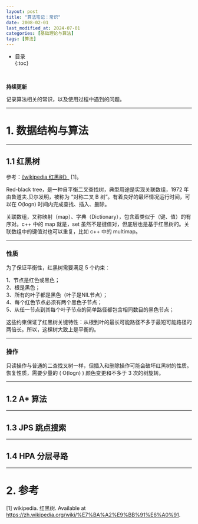 ```yaml
---
layout: post
title: "算法笔记：常识"
date: 2008-02-01
last_modified_at: 2024-07-01
categories: [基础理论与算法]
tags: [算法]
---
```


* 目录  
{:toc}
<br/>

**持续更新**   

记录算法相关的常识，以及使用过程中遇到的问题。    

---

# 1. 数据结构与算法

---

## 1.1 红黑树

参考：[《wikipedia 红黑树》](https://zh.wikipedia.org/wiki/%E7%BA%A2%E9%BB%91%E6%A0%91) [1]。      

Red-black tree，是一种自平衡二叉查找树，典型用途是实现关联数组，1972 年由鲁道夫.贝尔发明，被称为 “对称二叉 B 树”。有着良好的最坏情况运行时间，可以在 O(logn) 时间内完成查找、插入、删除。     

关联数组，又称映射（map）、字典（Dictionary），包含着类似于（键、值）的有序对。c++ 中的 map 就是，set 虽然不是键值对，但底层也是基于红黑树的。关联数组中的键值对也可以重复，比如 c++ 中的 multimap。  

---

### 性质

为了保证平衡性，红黑树需要满足 5 个约束：     

1、节点是红色或黑色；   
2、根是黑色；    
3、所有的叶子都是黑色（叶子是NIL节点）；   
4、每个红色节点必须有两个黑色子节点；   
5、从任一节点到其每个叶子节点的简单路径都包含相同数目的黑色节点；   

这些约束保证了红黑树关键特性：从根到叶的最长可能路径不多于最短可能路径的两倍长。所以，这棵树大致上是平衡的。   

---

### 操作

只读操作与普通的二查找叉树一样，但插入和删除操作可能会破坏红黑树的性质。恢复性质，需要少量的 ( O(logn) ) 颜色变更和不多于 3 次的树旋转。  

---

## 1.2 A* 算法


---

## 1.3 JPS 跳点搜索


---

## 1.4 HPA 分层寻路

---

# 2. 参考

[1] wikipedia. 红黑树. Available at https://zh.wikipedia.org/wiki/%E7%BA%A2%E9%BB%91%E6%A0%91.    